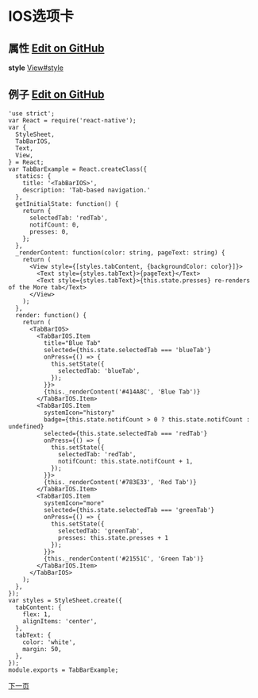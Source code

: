 # IOS选项卡 

## 属性  [Edit on GitHub](https://github.com/facebook/react-native/blob/master/Libraries/Components/TabBarIOS/TabBarIOS.ios.js) 

**style** [View#style](http://facebook.github.io/react-native/docs/view.html#style) 

## 例子 [Edit on GitHub](https://github.com/facebook/react-native/blob/master/Examples/UIExplorer/TabBarIOSExample.js) 

``` 
'use strict';
var React = require('react-native');
var {
  StyleSheet,
  TabBarIOS,
  Text,
  View,
} = React;
var TabBarExample = React.createClass({
  statics: {
    title: '<TabBarIOS>',
    description: 'Tab-based navigation.'
  },
  getInitialState: function() {
    return {
      selectedTab: 'redTab',
      notifCount: 0,
      presses: 0,
    };
  },
  _renderContent: function(color: string, pageText: string) {
    return (
      <View style={[styles.tabContent, {backgroundColor: color}]}>
        <Text style={styles.tabText}>{pageText}</Text>
        <Text style={styles.tabText}>{this.state.presses} re-renders of the More tab</Text>
      </View>
    );
  },
  render: function() {
    return (
      <TabBarIOS>
        <TabBarIOS.Item
          title="Blue Tab"
          selected={this.state.selectedTab === 'blueTab'}
          onPress={() => {
            this.setState({
              selectedTab: 'blueTab',
            });
          }}>
          {this._renderContent('#414A8C', 'Blue Tab')}
        </TabBarIOS.Item>
        <TabBarIOS.Item
          systemIcon="history"
          badge={this.state.notifCount > 0 ? this.state.notifCount : undefined}
          selected={this.state.selectedTab === 'redTab'}
          onPress={() => {
            this.setState({
              selectedTab: 'redTab',
              notifCount: this.state.notifCount + 1,
            });
          }}>
          {this._renderContent('#783E33', 'Red Tab')}
        </TabBarIOS.Item>
        <TabBarIOS.Item
          systemIcon="more"
          selected={this.state.selectedTab === 'greenTab'}
          onPress={() => {
            this.setState({
              selectedTab: 'greenTab',
              presses: this.state.presses + 1
            });
          }}>
          {this._renderContent('#21551C', 'Green Tab')}
        </TabBarIOS.Item>
      </TabBarIOS>
    );
  },
});
var styles = StyleSheet.create({
  tabContent: {
    flex: 1,
    alignItems: 'center',
  },
  tabText: {
    color: 'white',
    margin: 50,
  },
});
module.exports = TabBarExample;
```

[下一页](http://facebook.github.io/react-native/docs/text.html#content)